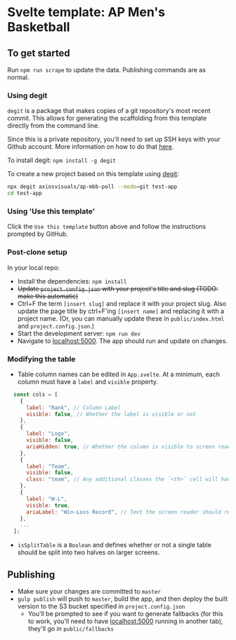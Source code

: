 # Svelte template: AP Men's Basketball

## To get started

Run `npm run scrape` to update the data. Publishing commands are as normal.

### Using degit

`degit` is a package that makes copies of a git repository's most recent commit. This allows for generating the scaffolding from this template directly from the command line.

Since this is a private repository, you'll need to set up SSH keys with your Github account. More information on how to do that [here](https://docs.github.com/en/github/authenticating-to-github/connecting-to-github-with-ssh/generating-a-new-ssh-key-and-adding-it-to-the-ssh-agent).

To install degit: `npm install -g degit`

To create a new project based on this template using [degit](https://github.com/Rich-Harris/degit):

```bash
npx degit axiosvisuals/ap-mbb-poll --mode=git test-app
cd test-app
```

### Using 'Use this template'

Click the `Use this template` button above and follow the instructions prompted by GitHub.

### Post-clone setup

In your local repo:

- Install the dependencies: `npm install`
- ~~Update `project.config.json` with your project's title and slug (TODO: make this automatic)~~
- Ctrl+F the term `[insert slug]` and replace it with your project slug. Also update the page title by ctrl+F'ing `[insert name]` and replacing it with a project name. (Or, you can manually update these in `public/index.html` and `project.config.json`.)
- Start the development server: `npm run dev`
- Navigate to [localhost:5000](http://localhost:5000). The app should run and update on changes.

### Modifying the table

- Table column names can be edited in `App.svelte`. At a minimum, each column must have a `label` and `visible` property.

```js
  const cols = [
    {
      label: "Rank", // Column Label
      visible: false, // Whether the label is visible or not
    },
    {
      label: "Logo",
      visible: false,
      ariaHidden: true, // Whether the column is visible to screen readers or not
    },
    {
      label: "Team",
      visible: false,
      class: "team", // Any additional classes the `<th>` cell will have
    },
    {
      label: "W-L",
      visible: true,
      ariaLabel: "Win-Loss Record", // Text the screen reader should read
    },
    ...
  ];
```

- `isSplitTable` is a `Boolean` and defines whether or not a single table should be split into two halves on larger screens.

## Publishing

- Make sure your changes are committed to `master`
- `gulp publish` will push to `master`, build the app, and then deploy the built version to the S3 bucket specified in `project.config.json`
  - You'll be prompted to see if you want to generate fallbacks (for this to work, you'll need to have [localhost:5000](http://localhost:5000) running in another tab), they'll go in `public/fallbacks`
